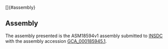 []{#assembly}

Assembly
--------

The assembly presented is the ASM18594v1 assembly submitted to
[INSDC](http://www.insdc.org) with the assembly accession
[GCA\_000185945.1](http://www.ebi.ac.uk/ena/data/view/GCA_000185945.1).
